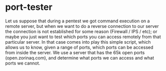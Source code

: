# port-tester

Let us suppose that during a pentest we got command execution on a remote server, but when we want to do a reverse connection to our server the connection is not established for some reason (Firewall / IPS / etc); or maybe you just want to test which ports you can access remotely from that particular server.
In that case comes into play this simple script, which allows us to know, given a range of ports, which ports can be accessed from inside the server. We use a server that has the 65k open ports (open.zorinaq.com), and determine what ports we can access and what ports we cannot.
